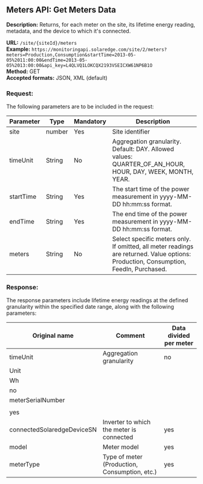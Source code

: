 ## Meters API: Get Meters Data

**Description:** Returns, for each meter on the site, its lifetime energy reading, metadata, and the device to which it's connected.

**URL:** `/site/{siteId}/meters`  
**Example:** `https://monitoringapi.solaredge.com/site/2/meters?meters=Production,Consumption&startTime=2013-05-05%2011:00:00&endTime=2013-05-05%2013:00:00&api_key=L4QLVQ1LOKCQX2193VSEICXW61NP6B1O`  
**Method:** GET  
**Accepted formats:** JSON, XML (default)  

### Request:

The following parameters are to be included in the request:

| Parameter           | Type     | Mandatory | Description                                                                                                                |
|---------------------|----------|-----------|----------------------------------------------------------------------------------------------------------------------------|
| site                | number   | Yes       | Site identifier                                                                                                            |
| timeUnit            | String   | No        | Aggregation granularity. Default: DAY. Allowed values: QUARTER_OF_AN_HOUR, HOUR, DAY, WEEK, MONTH, YEAR.                 |
| startTime           | String   | Yes       | The start time of the power measurement in yyyy-MM-DD hh:mm:ss format.                                                     |
| endTime             | String   | Yes       | The end time of the power measurement in yyyy-MM-DD hh:mm:ss format.                                                       |
| meters              | String   | No        | Select specific meters only. If omitted, all meter readings are returned. Value options: Production, Consumption, FeedIn, Purchased. |

### Response:

The response parameters include lifetime energy readings at the defined granularity within the specified date range, along with the following parameters:

| Original name              | Comment                                      | Data divided per meter |
|----------------------------|----------------------------------------------|------------------------|
| timeUnit                   | Aggregation granularity                      | no                     |
| Unit                       |                                              |                        |
| Wh                         |                                              |                        |
| no                         |                                              |                        |
| meterSerialNumber          |                                              |                        |
|                            |                                              |                        |
| yes                        |                                              |                        |
| connectedSolaredgeDeviceSN | Inverter to which the meter is connected     | yes                    |
| model                      | Meter model                                  | yes                    |
| meterType                  | Type of meter (Production, Consumption, etc.) | yes                    |
